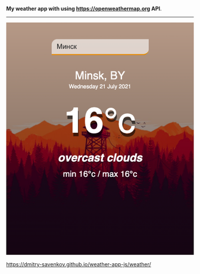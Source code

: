 **My weather app with using https://openweathermap.org API**. 

* * *
![alt text](screen/scr.png "")​  

  
https://dmitry-savenkov.github.io/weather-app-js/weather/
